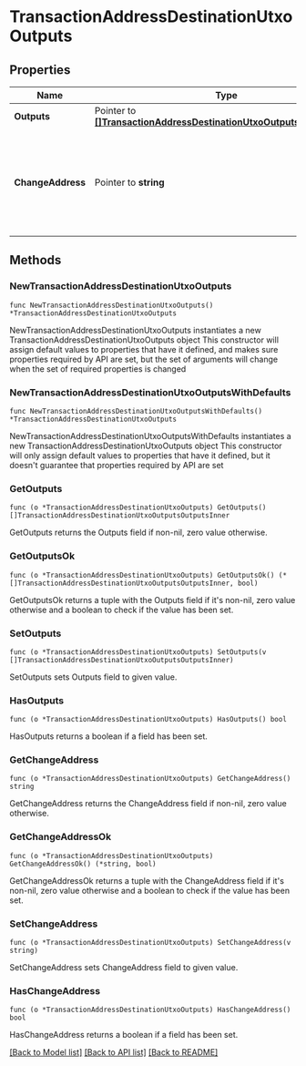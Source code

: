 # TransactionAddressDestinationUtxoOutputs

## Properties

Name | Type | Description | Notes
------------ | ------------- | ------------- | -------------
**Outputs** | Pointer to [**[]TransactionAddressDestinationUtxoOutputsOutputsInner**](TransactionAddressDestinationUtxoOutputsOutputsInner.md) |  | [optional] 
**ChangeAddress** | Pointer to **string** | The address used to receive the remaining funds or change from the transaction. | [optional] 

## Methods

### NewTransactionAddressDestinationUtxoOutputs

`func NewTransactionAddressDestinationUtxoOutputs() *TransactionAddressDestinationUtxoOutputs`

NewTransactionAddressDestinationUtxoOutputs instantiates a new TransactionAddressDestinationUtxoOutputs object
This constructor will assign default values to properties that have it defined,
and makes sure properties required by API are set, but the set of arguments
will change when the set of required properties is changed

### NewTransactionAddressDestinationUtxoOutputsWithDefaults

`func NewTransactionAddressDestinationUtxoOutputsWithDefaults() *TransactionAddressDestinationUtxoOutputs`

NewTransactionAddressDestinationUtxoOutputsWithDefaults instantiates a new TransactionAddressDestinationUtxoOutputs object
This constructor will only assign default values to properties that have it defined,
but it doesn't guarantee that properties required by API are set

### GetOutputs

`func (o *TransactionAddressDestinationUtxoOutputs) GetOutputs() []TransactionAddressDestinationUtxoOutputsOutputsInner`

GetOutputs returns the Outputs field if non-nil, zero value otherwise.

### GetOutputsOk

`func (o *TransactionAddressDestinationUtxoOutputs) GetOutputsOk() (*[]TransactionAddressDestinationUtxoOutputsOutputsInner, bool)`

GetOutputsOk returns a tuple with the Outputs field if it's non-nil, zero value otherwise
and a boolean to check if the value has been set.

### SetOutputs

`func (o *TransactionAddressDestinationUtxoOutputs) SetOutputs(v []TransactionAddressDestinationUtxoOutputsOutputsInner)`

SetOutputs sets Outputs field to given value.

### HasOutputs

`func (o *TransactionAddressDestinationUtxoOutputs) HasOutputs() bool`

HasOutputs returns a boolean if a field has been set.

### GetChangeAddress

`func (o *TransactionAddressDestinationUtxoOutputs) GetChangeAddress() string`

GetChangeAddress returns the ChangeAddress field if non-nil, zero value otherwise.

### GetChangeAddressOk

`func (o *TransactionAddressDestinationUtxoOutputs) GetChangeAddressOk() (*string, bool)`

GetChangeAddressOk returns a tuple with the ChangeAddress field if it's non-nil, zero value otherwise
and a boolean to check if the value has been set.

### SetChangeAddress

`func (o *TransactionAddressDestinationUtxoOutputs) SetChangeAddress(v string)`

SetChangeAddress sets ChangeAddress field to given value.

### HasChangeAddress

`func (o *TransactionAddressDestinationUtxoOutputs) HasChangeAddress() bool`

HasChangeAddress returns a boolean if a field has been set.


[[Back to Model list]](../README.md#documentation-for-models) [[Back to API list]](../README.md#documentation-for-api-endpoints) [[Back to README]](../README.md)


